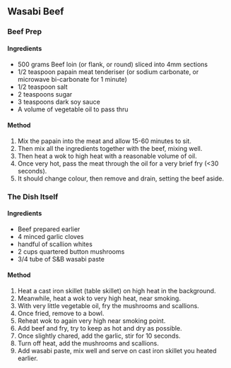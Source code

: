 ## Wasabi Beef


### Beef Prep

#### Ingredients

* 500 grams Beef loin (or flank, or round) sliced into 4mm sections
* 1/2 teaspoon papain meat tenderiser (or sodium carbonate, or microwave bi-carbonate for 1 minute)
* 1/2 teaspoon salt
* 2 teaspoons sugar
* 3 teaspoons dark soy sauce
* A volume of vegetable oil to pass thru

#### Method

1. Mix the papain into the meat and allow 15-60 minutes to sit.
1. Then mix all the ingredients together with the beef, mixing well.
1. Then heat a wok to high heat with a reasonable volume of oil.
1. Once very hot, pass the meat through the oil for a very brief fry (<30 seconds).
1. It should change colour, then remove and drain, setting the beef aside.


### The Dish Itself

#### Ingredients

* Beef prepared earlier
* 4 minced garlic cloves
* handful of scallion whites
* 2 cups quartered button mushrooms
* 3/4 tube of S&B wasabi paste

#### Method

1. Heat a cast iron skillet (table skillet) on high heat in the background.
1. Meanwhile, heat a wok to very high heat, near smoking.
1. With very little vegetable oil, fry the mushrooms and scallions.
1. Once fried, remove to a bowl.
1. Reheat wok to again very high near smoking point.
1. Add beef and fry, try to keep as hot and dry as possible.
1. Once slightly chared, add the garlic, stir for 10 seconds.
1. Turn off heat, add the mushrooms and scallions.
1. Add wasabi paste, mix well and serve on cast iron skillet you heated earlier.
